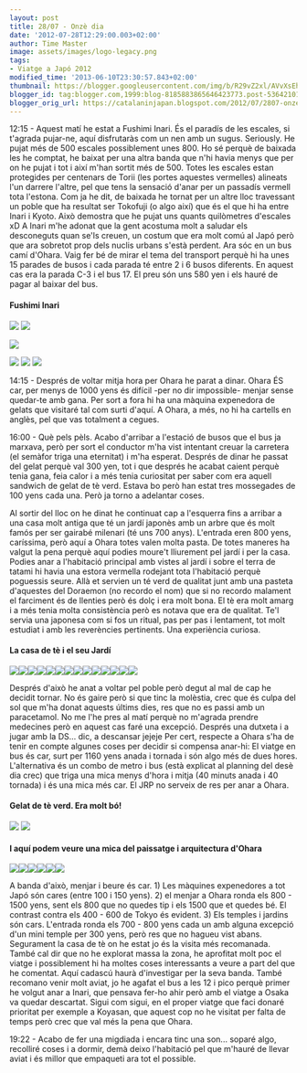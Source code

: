 ```yaml
---
layout: post
title: 28/07 - Onzè dia
date: '2012-07-28T12:29:00.003+02:00'
author: Time Master
image: assets/images/logo-legacy.png
tags:
- Viatge a Japó 2012
modified_time: '2013-06-10T23:30:57.843+02:00'
thumbnail: https://blogger.googleusercontent.com/img/b/R29vZ2xl/AVvXsEhYoqgLscP3fv6tV5EMzBgtsGkAQrKtc7UWsknl-OtVeWcUx_HTDnD2-fczvkkKgdQq9LIXCVVHYqk2NNn0xvxm_QwIFh2AYXVamYpg1KMa7Yt-zGU5GueIOU4rdBl6gDUXkKhL5_is4Kw/s72-c/DSCN2904.JPG
blogger_id: tag:blogger.com,1999:blog-8185883865646423773.post-5364210149354740951
blogger_orig_url: https://catalaninjapan.blogspot.com/2012/07/2807-onze-dia.html
---
```


12:15 - Aquest matí he estat a Fushimi Inari. És el paradís de les escales, si t'agrada pujar-ne, aquí disfrutaràs com un nen amb un sugus. Seriously. He pujat més de 500 escales possiblement unes 800. Ho sé perquè de baixada les he comptat, he baixat per una altra banda que n'hi havia menys que per on he pujat i tot i així m'han sortit més de 500. Totes les escales estan protegides per centenars de Torii (les portes aquestes vermelles) alineats l'un darrere l'altre, pel que tens la sensació d'anar per un passadís vermell tota l'estona. Com ja he dit, de baixada he tornat per un altre lloc travessant un poble que ha resultat ser Tokofuji (o algo així) que és el que hi ha entre Inari i Kyoto. Això demostra que he pujat uns quants quilòmetres d'escales xD A Inari m'he adonat que la gent acostuma molt a saludar els desconeguts quan se'ls creuen, un costum que era molt comú al Japó però que ara sobretot prop dels nuclis urbans s'està perdent. Ara sóc en un bus camí d'Ohara. Vaig fer bé de mirar el tema del transport perquè hi ha unes 15 parades de busos i cada parada té entre 2 i 6 busos diferents. En aquest cas era la parada C-3 i el bus 17. El preu són uns 580 yen i els hauré de pagar al baixar del bus.
  

  

#### Fushimi Inari


[![](https://blogger.googleusercontent.com/img/b/R29vZ2xl/AVvXsEhYoqgLscP3fv6tV5EMzBgtsGkAQrKtc7UWsknl-OtVeWcUx_HTDnD2-fczvkkKgdQq9LIXCVVHYqk2NNn0xvxm_QwIFh2AYXVamYpg1KMa7Yt-zGU5GueIOU4rdBl6gDUXkKhL5_is4Kw/s320/DSCN2904.JPG)](https://blogger.googleusercontent.com/img/b/R29vZ2xl/AVvXsEhYoqgLscP3fv6tV5EMzBgtsGkAQrKtc7UWsknl-OtVeWcUx_HTDnD2-fczvkkKgdQq9LIXCVVHYqk2NNn0xvxm_QwIFh2AYXVamYpg1KMa7Yt-zGU5GueIOU4rdBl6gDUXkKhL5_is4Kw/s1600/DSCN2904.JPG)
[![](https://blogger.googleusercontent.com/img/b/R29vZ2xl/AVvXsEjX1cJHZetgXq5VdFdKgRE4wf6yxwQwYpYkMvtjHoZVQdnwPZ0Uz9OTPW4fdV0udWRe_HyhUANDdNCvpswByBd9TjYFtWnFwNKHnu_qIVq_94NHCmqfz0mCkRzmM0cA40RKqyD4mcqXFlk/s320/DSCN2910.JPG)](https://blogger.googleusercontent.com/img/b/R29vZ2xl/AVvXsEjX1cJHZetgXq5VdFdKgRE4wf6yxwQwYpYkMvtjHoZVQdnwPZ0Uz9OTPW4fdV0udWRe_HyhUANDdNCvpswByBd9TjYFtWnFwNKHnu_qIVq_94NHCmqfz0mCkRzmM0cA40RKqyD4mcqXFlk/s1600/DSCN2910.JPG)
  

[![](https://blogger.googleusercontent.com/img/b/R29vZ2xl/AVvXsEhbFDCM_SsmUMrYl7cOZCjh4e7DOk9TX-HtS_w8hdq4nNMI2wwduJDzsVLk9qC3gdNqCask9aGiSHr-yfOrs_L411n6DF4kZixGOkCgwf4FSTjygCwTYFdJrGKd-jpNmU6gIx8sJ-kpS90/s320/DSCN2911.JPG)](https://blogger.googleusercontent.com/img/b/R29vZ2xl/AVvXsEhbFDCM_SsmUMrYl7cOZCjh4e7DOk9TX-HtS_w8hdq4nNMI2wwduJDzsVLk9qC3gdNqCask9aGiSHr-yfOrs_L411n6DF4kZixGOkCgwf4FSTjygCwTYFdJrGKd-jpNmU6gIx8sJ-kpS90/s1600/DSCN2911.JPG)
  

[![](https://blogger.googleusercontent.com/img/b/R29vZ2xl/AVvXsEh-Qaq6w-qpKSyAE0xc0iTXh8uak8g8N-xBjhLZfdKHEDBX479oQ7XNs_nvSWMBftR-q1-uaSdqp6iLrIbveRMWtT_ddEcVJq0RgCwyrxEDgpOp2gzDiNicSrnwh_F5mJTGUNUAu71tDXY/s320/DSCN2913.JPG)](https://blogger.googleusercontent.com/img/b/R29vZ2xl/AVvXsEh-Qaq6w-qpKSyAE0xc0iTXh8uak8g8N-xBjhLZfdKHEDBX479oQ7XNs_nvSWMBftR-q1-uaSdqp6iLrIbveRMWtT_ddEcVJq0RgCwyrxEDgpOp2gzDiNicSrnwh_F5mJTGUNUAu71tDXY/s1600/DSCN2913.JPG)
[![](https://blogger.googleusercontent.com/img/b/R29vZ2xl/AVvXsEigsp6YNuaZB7tCQIgfSgQDBgOXCYY2sao1hkFU2L8q9SFCqElUfFgQS7zjUv90LeT0A0b2kdtYwZZRAkPXLqsL1XEl2OVXY49jigiJ7dDrCYMMnisEyB5xUyb4VZacaJOL53m569O9zS0/s320/DSCN2919.JPG)](https://blogger.googleusercontent.com/img/b/R29vZ2xl/AVvXsEigsp6YNuaZB7tCQIgfSgQDBgOXCYY2sao1hkFU2L8q9SFCqElUfFgQS7zjUv90LeT0A0b2kdtYwZZRAkPXLqsL1XEl2OVXY49jigiJ7dDrCYMMnisEyB5xUyb4VZacaJOL53m569O9zS0/s1600/DSCN2919.JPG)
[![](https://blogger.googleusercontent.com/img/b/R29vZ2xl/AVvXsEjOTQQQHN6alP72z6C0PcBrK1jX1eICcmZDy8cce5l5pTkB1VMpqOM_WABZpfns22VJobv8KlMv-0ItgF6CGvMPXjC8ruwh0DYcLy5TwwUTRL_IGayAIMlImT_MrbnIqTqLbneMhDU8AIU/s320/DSCN2946.JPG)](https://blogger.googleusercontent.com/img/b/R29vZ2xl/AVvXsEjOTQQQHN6alP72z6C0PcBrK1jX1eICcmZDy8cce5l5pTkB1VMpqOM_WABZpfns22VJobv8KlMv-0ItgF6CGvMPXjC8ruwh0DYcLy5TwwUTRL_IGayAIMlImT_MrbnIqTqLbneMhDU8AIU/s1600/DSCN2946.JPG)
  

  

14:15 - Després de voltar mitja hora per Ohara he parat a dinar. Ohara ÉS car, per menys de 1000 yens és difícil -per no dir impossible- menjar sense quedar-te amb gana. Per sort a fora hi ha una màquina expenedora de gelats que visitaré tal com surti d'aquí. A Ohara, a més, no hi ha cartells en anglès, pel que vas totalment a cegues.
  

  

16:00 - Què pels pèls. Acabo d'arribar a l'estació de busos que el bus ja marxava, però per sort el conductor m'ha vist intentant creuar la carretera (el semàfor triga una eternitat) i m'ha esperat. Després de dinar he passat del gelat perquè val 300 yen, tot i que després he acabat caient perquè tenia gana, feia calor i a més tenia curiositat per saber com era aquell sandwich de gelat de tè verd. Estava bo però han estat tres mossegades de 100 yens cada una. Però ja torno a adelantar coses. 
  

  

Al sortir del lloc on he dinat he continuat cap a l'esquerra fins a arribar a una casa molt antiga que té un jardí japonès amb un arbre que és molt famós per ser gairabé milenari (té uns 700 anys). L'entrada eren 800 yens, caríssima, però aquí a Ohara totes valen molta pasta. De totes maneres ha valgut la pena perquè aquí podies moure't lliurement pel jardí i per la casa. Podies anar a l'habitació principal amb vistes al jardí i sobre el terra de tatami hi havia una estora vermella rodejant tota l'habitació perquè poguessis seure. Allà et servien un té verd de qualitat junt amb una pasteta d'aquestes del Doraemon (no recordo el nom) que si no recordo malament el farciment és de llenties però és dolç i era molt bona. El tè era molt amarg i a més tenia molta consistència però es notava que era de qualitat. Te'l servia una japonesa com si fos un ritual, pas per pas i lentament, tot molt estudiat i amb les reverències pertinents. Una experiència curiosa. 
  

  

#### La casa de tè i el seu Jardí


[![](https://blogger.googleusercontent.com/img/b/R29vZ2xl/AVvXsEhOqF9Z8ZbZFPgpDIgk_4ApK4MON7MGjE_UtrMHLu39n_bCmrfSo4M5GNT4a8tvfVCGKCiALE2b2x84K5COSfKtar6mlI1nZqgt-FbuZqajn6Vh-HUKkpDgLP48OOddU-Tu6SwoSSh6SbE/s320/DSCN3036.JPG)](https://blogger.googleusercontent.com/img/b/R29vZ2xl/AVvXsEhOqF9Z8ZbZFPgpDIgk_4ApK4MON7MGjE_UtrMHLu39n_bCmrfSo4M5GNT4a8tvfVCGKCiALE2b2x84K5COSfKtar6mlI1nZqgt-FbuZqajn6Vh-HUKkpDgLP48OOddU-Tu6SwoSSh6SbE/s1600/DSCN3036.JPG)[![](https://blogger.googleusercontent.com/img/b/R29vZ2xl/AVvXsEjaTZ23wGJkTbLmrJiWh0Jot-SChVxUI0Ho7tlwmytRFV4DQ5Bg3XLuAI4AndPp1mrxsjiYnyr4HHdORt7eGzeyB05XD8tlll0OdBr5iHhw9BOamz2Gl2l_ZjhxqhWhNkK6B5YUKUbh-iw/s320/DSCN3042.JPG)](https://blogger.googleusercontent.com/img/b/R29vZ2xl/AVvXsEjaTZ23wGJkTbLmrJiWh0Jot-SChVxUI0Ho7tlwmytRFV4DQ5Bg3XLuAI4AndPp1mrxsjiYnyr4HHdORt7eGzeyB05XD8tlll0OdBr5iHhw9BOamz2Gl2l_ZjhxqhWhNkK6B5YUKUbh-iw/s1600/DSCN3042.JPG)[![](https://blogger.googleusercontent.com/img/b/R29vZ2xl/AVvXsEgpbEdnLTx_7mgaUgObL2oZLEQBVEr1O4F911nESS7BoDTRV3lvty3xAkk3GW_In64ylNNWNBqQ9EAJRdtBWYgUWuFBwDndJpmnjWXvawaY5WUJj7wwzYGVjoFnJJ_HMxH8LPplRA4Txl0/s320/DSCN3049.JPG)](https://blogger.googleusercontent.com/img/b/R29vZ2xl/AVvXsEgpbEdnLTx_7mgaUgObL2oZLEQBVEr1O4F911nESS7BoDTRV3lvty3xAkk3GW_In64ylNNWNBqQ9EAJRdtBWYgUWuFBwDndJpmnjWXvawaY5WUJj7wwzYGVjoFnJJ_HMxH8LPplRA4Txl0/s1600/DSCN3049.JPG)[![](https://blogger.googleusercontent.com/img/b/R29vZ2xl/AVvXsEglwaO5oY7PUW42y4nnt3UG_-lkbYmNEJqe-9Vt3ILs94hJf00QkdFBSM8Iee3WHPDfkdmj1PJl-EfeO9uDKSU58wg9hbvAk-mYoGaBOVa-dqCkSaRkqtKfTgVUxGqQLX_LlV4HG61fyk0/s320/DSCN3061.JPG)](https://blogger.googleusercontent.com/img/b/R29vZ2xl/AVvXsEglwaO5oY7PUW42y4nnt3UG_-lkbYmNEJqe-9Vt3ILs94hJf00QkdFBSM8Iee3WHPDfkdmj1PJl-EfeO9uDKSU58wg9hbvAk-mYoGaBOVa-dqCkSaRkqtKfTgVUxGqQLX_LlV4HG61fyk0/s1600/DSCN3061.JPG)[![](https://blogger.googleusercontent.com/img/b/R29vZ2xl/AVvXsEhBw7a60uIpgDmPaPYy8v9cEfKqb2A403yGGv7iXUGXK3XieUKNIARZSyOaeb9uW2r7BViK9nm4NkTdG_qlRDg__8vKwzPLYiqiXysHc7oAkDRi-n_3rIkddO7QeutWtSj9jZONNjLRqTg/s320/DSCN3064.JPG)](https://blogger.googleusercontent.com/img/b/R29vZ2xl/AVvXsEhBw7a60uIpgDmPaPYy8v9cEfKqb2A403yGGv7iXUGXK3XieUKNIARZSyOaeb9uW2r7BViK9nm4NkTdG_qlRDg__8vKwzPLYiqiXysHc7oAkDRi-n_3rIkddO7QeutWtSj9jZONNjLRqTg/s1600/DSCN3064.JPG)[![](https://blogger.googleusercontent.com/img/b/R29vZ2xl/AVvXsEiz3isU2gzR5AUC8YqresZya5TO-bcoRzXi7EUi7es6cSGZGemWgVqJar1xv-MWETu1uW3BfqjgpOIosCynq9lMWHsW1WeWtaJIAGiFI5FiJqwz1kXW3mizV6Z_Wk1_E2QiWuzo57jq0oc/s320/DSCN3069.JPG)](https://blogger.googleusercontent.com/img/b/R29vZ2xl/AVvXsEiz3isU2gzR5AUC8YqresZya5TO-bcoRzXi7EUi7es6cSGZGemWgVqJar1xv-MWETu1uW3BfqjgpOIosCynq9lMWHsW1WeWtaJIAGiFI5FiJqwz1kXW3mizV6Z_Wk1_E2QiWuzo57jq0oc/s1600/DSCN3069.JPG)[![](https://blogger.googleusercontent.com/img/b/R29vZ2xl/AVvXsEiVNe6gCYwNNH6y9glmH_EMBFnls9sn0DsVrObU7V0Gn_bd0pZTNQNWuRMlua2sV5JE4TjkhYqITebT91LB8zeUacTSUowdRFjI-mZzS42u7uEFdmdAAAY6DYUVwWygMEaWVIOZAZjsDxI/s320/DSCN3074.JPG)](https://blogger.googleusercontent.com/img/b/R29vZ2xl/AVvXsEiVNe6gCYwNNH6y9glmH_EMBFnls9sn0DsVrObU7V0Gn_bd0pZTNQNWuRMlua2sV5JE4TjkhYqITebT91LB8zeUacTSUowdRFjI-mZzS42u7uEFdmdAAAY6DYUVwWygMEaWVIOZAZjsDxI/s1600/DSCN3074.JPG)[![](https://blogger.googleusercontent.com/img/b/R29vZ2xl/AVvXsEhf8t5gxqj5Am7F701pL4eY0T5eN5fRIFkHL0glZQi9Lpdt8B__yPihniD8BcwYoOopXrbcVsqwoGwzebjGO9dXcnWyAUb-bz6AseqwsoaNFR38aRfaLVDMb8mw04VgZMCYW8Xg6Iwv80M/s320/DSCN3075.JPG)](https://blogger.googleusercontent.com/img/b/R29vZ2xl/AVvXsEhf8t5gxqj5Am7F701pL4eY0T5eN5fRIFkHL0glZQi9Lpdt8B__yPihniD8BcwYoOopXrbcVsqwoGwzebjGO9dXcnWyAUb-bz6AseqwsoaNFR38aRfaLVDMb8mw04VgZMCYW8Xg6Iwv80M/s1600/DSCN3075.JPG)[![](https://blogger.googleusercontent.com/img/b/R29vZ2xl/AVvXsEinN0GU_OHldAy_HwqErzIVySetbuVONUDiU5omZ9Ek4G1n01GRJVM03u3LZqR1Uxqsh-XBXBtaEuwpHJUuT1mUu3JTarLOaoZiyWPsxODVccaOjJiPZYkXwQG-Ua2MydoYHsWaSdJ3Wmw/s320/DSCN3080.JPG)](https://blogger.googleusercontent.com/img/b/R29vZ2xl/AVvXsEinN0GU_OHldAy_HwqErzIVySetbuVONUDiU5omZ9Ek4G1n01GRJVM03u3LZqR1Uxqsh-XBXBtaEuwpHJUuT1mUu3JTarLOaoZiyWPsxODVccaOjJiPZYkXwQG-Ua2MydoYHsWaSdJ3Wmw/s1600/DSCN3080.JPG)[![](https://blogger.googleusercontent.com/img/b/R29vZ2xl/AVvXsEgvCkeITIdQW1bw5gMXYutuZ2LEVdoTrIvERL2Au_OhPKuGtyhyphenhyphenK4fnxKbycRVxSIFrSFP1uZ7N8ALT1WonM16wP7b5LrVcFfNvZd_rIyjnIDTOBAEg4sHM6_LpHatMJyBedRIXA5pj_tE/s320/DSCN3081.JPG)](https://blogger.googleusercontent.com/img/b/R29vZ2xl/AVvXsEgvCkeITIdQW1bw5gMXYutuZ2LEVdoTrIvERL2Au_OhPKuGtyhyphenhyphenK4fnxKbycRVxSIFrSFP1uZ7N8ALT1WonM16wP7b5LrVcFfNvZd_rIyjnIDTOBAEg4sHM6_LpHatMJyBedRIXA5pj_tE/s1600/DSCN3081.JPG)[![](https://blogger.googleusercontent.com/img/b/R29vZ2xl/AVvXsEho4nkzN552LSxAgrr8zQntQDbpbde0wpyhu5_30_wNw6dJHJ4GRwZfxNPbaP-vY4UIyF96U_p-5PBuKkYQCtFztC0K_xpdAz_rTx3-VIfyu3wEoIPGOKH3KPU9YVIwUJusLj46ainrkd4/s320/DSCN3084.JPG)](https://blogger.googleusercontent.com/img/b/R29vZ2xl/AVvXsEho4nkzN552LSxAgrr8zQntQDbpbde0wpyhu5_30_wNw6dJHJ4GRwZfxNPbaP-vY4UIyF96U_p-5PBuKkYQCtFztC0K_xpdAz_rTx3-VIfyu3wEoIPGOKH3KPU9YVIwUJusLj46ainrkd4/s1600/DSCN3084.JPG)[![](https://blogger.googleusercontent.com/img/b/R29vZ2xl/AVvXsEjKnooiWCqqzUg-YPMj64lWqzTcjcrXtWh_0W59A-Jwo6so4NzmzptiZFY1GcrWv6srbe-HFNkqYvnqbBl58-2UwXCoMNo12AkEB9fsUSt399z3jmroBvLts6zjaD6Koi8qzgmcX_guw8o/s320/DSCN3096.JPG)](https://blogger.googleusercontent.com/img/b/R29vZ2xl/AVvXsEjKnooiWCqqzUg-YPMj64lWqzTcjcrXtWh_0W59A-Jwo6so4NzmzptiZFY1GcrWv6srbe-HFNkqYvnqbBl58-2UwXCoMNo12AkEB9fsUSt399z3jmroBvLts6zjaD6Koi8qzgmcX_guw8o/s1600/DSCN3096.JPG)[![](https://blogger.googleusercontent.com/img/b/R29vZ2xl/AVvXsEg1X58pcYYusYVYQG8fDoRhbvx8OwdQwgP4CMs1u7Tn6NbIVyg8OKxlWiKn8rj43bRKVQK8-DaIsOn28dXwLn1qAlBxj5LT3bIDoXPRf6Fo08vjYHjdIoqVKHy745rPCJ5h8u3J-Yk3D9E/s320/DSCN3101.JPG)](https://blogger.googleusercontent.com/img/b/R29vZ2xl/AVvXsEg1X58pcYYusYVYQG8fDoRhbvx8OwdQwgP4CMs1u7Tn6NbIVyg8OKxlWiKn8rj43bRKVQK8-DaIsOn28dXwLn1qAlBxj5LT3bIDoXPRf6Fo08vjYHjdIoqVKHy745rPCJ5h8u3J-Yk3D9E/s1600/DSCN3101.JPG)[![](https://blogger.googleusercontent.com/img/b/R29vZ2xl/AVvXsEjrfgVnExpYIbqUpUNfzphtU-fBxnwSN85vdyP7ml0Fj0tH_oboG7x3ugSOeGsvvhAl-_xL2uzBiMgI7Jh4XK-vRF7fS2JGYza2t44nQ0FnE74DWqWAnik3e_tnvpd-eigaUaMLmVjfYas/s320/DSCN3102.JPG)](https://blogger.googleusercontent.com/img/b/R29vZ2xl/AVvXsEjrfgVnExpYIbqUpUNfzphtU-fBxnwSN85vdyP7ml0Fj0tH_oboG7x3ugSOeGsvvhAl-_xL2uzBiMgI7Jh4XK-vRF7fS2JGYza2t44nQ0FnE74DWqWAnik3e_tnvpd-eigaUaMLmVjfYas/s1600/DSCN3102.JPG)
  

  

Després d'això he anat a voltar pel poble però degut al mal de cap he decidit tornar. No és gaire però si que tinc la molèstia, crec que és culpa del sol que m'ha donat aquests últims dies, res que no es passi amb un paracetamol. No me l'he pres al matí perquè no m'agrada prendre medecines però en aquest cas faré una excepció. Després una dutxeta i a jugar amb la DS... dic, a descansar jejeje Per cert, respecte a Ohara s'ha de tenir en compte algunes coses per decidir si compensa anar-hi: El viatge en bus és car, surt per 1160 yens anada i tornada i són algo més de dues hores. L'alternativa és un combo de metro i bus (està explicat al planning del desè dia crec) que triga una mica menys d'hora i mitja (40 minuts anada i 40 tornada) i és una mica més car. El JRP no serveix de res per anar a Ohara.
  

  

#### Gelat de tè verd. Era molt bó!


[![](https://blogger.googleusercontent.com/img/b/R29vZ2xl/AVvXsEgW1BWHQ8l1OI6rev5n-YZ4QIixXHjoTU-k7OxLRY9_28PrHUHMO1HXHS2wCjjx-xfwpVJgbrbVL93gST5VLX4PxebJVhVL4jIQUnnK3oJlg8QXIvB-HRG9QXfF9jdJdFzndNPdYBN5Phs/s320/DSCN3122.JPG)](https://blogger.googleusercontent.com/img/b/R29vZ2xl/AVvXsEgW1BWHQ8l1OI6rev5n-YZ4QIixXHjoTU-k7OxLRY9_28PrHUHMO1HXHS2wCjjx-xfwpVJgbrbVL93gST5VLX4PxebJVhVL4jIQUnnK3oJlg8QXIvB-HRG9QXfF9jdJdFzndNPdYBN5Phs/s1600/DSCN3122.JPG)
[![](https://blogger.googleusercontent.com/img/b/R29vZ2xl/AVvXsEgRFceFL0cuX5Lz8A9O_4feLU_8bOHrrstl3nratXNvH-KHXQhsmnWnYtQSbvaOOL1ILJojOav4jMYebjCqfOI_Pl85TW7FAdRt6qXNShlckMBIRq6t4P5vScgJqKzgWR7DbM9ZkR16F50/s320/DSCN3123.JPG)](https://blogger.googleusercontent.com/img/b/R29vZ2xl/AVvXsEgRFceFL0cuX5Lz8A9O_4feLU_8bOHrrstl3nratXNvH-KHXQhsmnWnYtQSbvaOOL1ILJojOav4jMYebjCqfOI_Pl85TW7FAdRt6qXNShlckMBIRq6t4P5vScgJqKzgWR7DbM9ZkR16F50/s1600/DSCN3123.JPG)
#### I aquí podem veure una mica del paissatge i arquitectura d'Ohara


[![](https://blogger.googleusercontent.com/img/b/R29vZ2xl/AVvXsEgKRUrwvWON0IcbAdu_8_T9KKhbnAsMYFQ935FX08aki6cvOTxE6XWzshIn28Z6gnD7txPji5d6eXSpjyCLTcRKR27FUvnLIkDIRPKevoQeCUtnwYaQkeMccTrnabiVrHr9aVkzN6ZOfzc/s320/DSCN3124.JPG)](https://blogger.googleusercontent.com/img/b/R29vZ2xl/AVvXsEgKRUrwvWON0IcbAdu_8_T9KKhbnAsMYFQ935FX08aki6cvOTxE6XWzshIn28Z6gnD7txPji5d6eXSpjyCLTcRKR27FUvnLIkDIRPKevoQeCUtnwYaQkeMccTrnabiVrHr9aVkzN6ZOfzc/s1600/DSCN3124.JPG)[![](https://blogger.googleusercontent.com/img/b/R29vZ2xl/AVvXsEgVNX3iL9u622B7EhXewdE-no3Z5Kht61PFKuDLQH66LlwpL_xK_udoVGXtU7UaaLid5MGocZ-3DRKWugEkRKjfixdYf4H2hO7Pzd9wtw-GmxXLtoLYVLcuWGu06QBHKCxVoVmcDhu0VX4/s320/DSCN3127.JPG)](https://blogger.googleusercontent.com/img/b/R29vZ2xl/AVvXsEgVNX3iL9u622B7EhXewdE-no3Z5Kht61PFKuDLQH66LlwpL_xK_udoVGXtU7UaaLid5MGocZ-3DRKWugEkRKjfixdYf4H2hO7Pzd9wtw-GmxXLtoLYVLcuWGu06QBHKCxVoVmcDhu0VX4/s1600/DSCN3127.JPG)[![](https://blogger.googleusercontent.com/img/b/R29vZ2xl/AVvXsEh1MffzE6r_yz03TYEl4pl0Z9bsu9E-7iu4HUGRF8_dF2gJYpn0vU2o9gzqR8-r9DuGA3xrolTUzV_UcUQwz5aeKggbwT0cRfUH8SGVE46z2YXbC0qRn0XXr4qTU4_y1FHRPg5onceAncI/s320/DSCN3128.JPG)](https://blogger.googleusercontent.com/img/b/R29vZ2xl/AVvXsEh1MffzE6r_yz03TYEl4pl0Z9bsu9E-7iu4HUGRF8_dF2gJYpn0vU2o9gzqR8-r9DuGA3xrolTUzV_UcUQwz5aeKggbwT0cRfUH8SGVE46z2YXbC0qRn0XXr4qTU4_y1FHRPg5onceAncI/s1600/DSCN3128.JPG)[![](https://blogger.googleusercontent.com/img/b/R29vZ2xl/AVvXsEgJ4p5DDYSmiloMeR4kb4hyo_OtKVrKdHW5tmTwJlW3kxGgO9hp-Zs21Bj7vIpBdg7dezdMsTy4FOHhp6m3LuoY12dq_hsUb369yKT8fgAUWR8OO0sNqN0vWD2D5QZLtNKVRf7RKH5NPd8/s320/DSCN3138.JPG)](https://blogger.googleusercontent.com/img/b/R29vZ2xl/AVvXsEgJ4p5DDYSmiloMeR4kb4hyo_OtKVrKdHW5tmTwJlW3kxGgO9hp-Zs21Bj7vIpBdg7dezdMsTy4FOHhp6m3LuoY12dq_hsUb369yKT8fgAUWR8OO0sNqN0vWD2D5QZLtNKVRf7RKH5NPd8/s1600/DSCN3138.JPG)[![](https://blogger.googleusercontent.com/img/b/R29vZ2xl/AVvXsEgYY6qy3_2r5WfRlfKMppYmIm3yfseJKkoHBuHrLwqvw67eDOTcWTJY4R19Zptq5f-3lsFsg8k668amrlGcBB0xVistwgaubUvCfLojyR9YnJJ0TF3zmkrjD3AIwozyabroMEP6Xf7uM9s/s320/DSCN3142.JPG)](https://blogger.googleusercontent.com/img/b/R29vZ2xl/AVvXsEgYY6qy3_2r5WfRlfKMppYmIm3yfseJKkoHBuHrLwqvw67eDOTcWTJY4R19Zptq5f-3lsFsg8k668amrlGcBB0xVistwgaubUvCfLojyR9YnJJ0TF3zmkrjD3AIwozyabroMEP6Xf7uM9s/s1600/DSCN3142.JPG)[![](https://blogger.googleusercontent.com/img/b/R29vZ2xl/AVvXsEgQ2eNR3hdGlU3djXEmRt-9DvjEdLTVr5rspw_8xyvSmFx5epRgtzjRBiR-jL-jtrPoXXW72RTMhF9evCBddfYcOkeC2x-jhuO94gF4YOCOTRalnlw7isjtJ9eBnH0kRolz0bBeFgesfho/s320/DSCN3151.JPG)](https://blogger.googleusercontent.com/img/b/R29vZ2xl/AVvXsEgQ2eNR3hdGlU3djXEmRt-9DvjEdLTVr5rspw_8xyvSmFx5epRgtzjRBiR-jL-jtrPoXXW72RTMhF9evCBddfYcOkeC2x-jhuO94gF4YOCOTRalnlw7isjtJ9eBnH0kRolz0bBeFgesfho/s1600/DSCN3151.JPG)
  

  

 A banda d'això, menjar i beure és car. 1) Les màquines expenedores a tot Japó són cares (entre 100 i 150 yens). 2) el menjar a Ohara ronda els 800 - 1500 yens, sent els 800 que no quedes tip i els 1500 que et quedes bé. El contrast contra els 400 - 600 de Tokyo és evident. 3) Els temples i jardins són cars. L'entrada ronda els 700 - 800 yens cada un amb alguna excepció d'un mini temple per 300 yens, però res que no hagueu vist abans. Segurament la casa de tè on he estat jo és la visita més recomanada. També cal dir que no he explorat massa la zona, he aprofitat molt poc el viatge i possiblement hi ha moltes coses interessants a veure a part del que he comentat. Aquí cadascú haurà d'investigar per la seva banda. També recomano venir molt aviat, jo he agafat el bus a les 12 i pico perquè primer he volgut anar a Inari, que pensava fer-ho ahir però amb el viatge a Osaka va quedar descartat. Sigui com sigui, en el proper viatge que faci donaré prioritat per exemple a Koyasan, que aquest cop no he visitat per falta de temps però crec que val més la pena que Ohara.
  

  

19:22 - Acabo de fer una migdiada i encara tinc una son... soparé algo, recolliré coses i a dormir, demà deixo l'habitació pel que m'hauré de llevar aviat i és millor que empaqueti ara tot el possible.